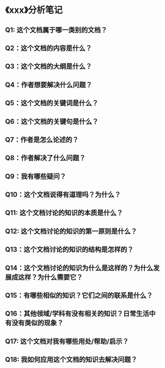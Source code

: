 # 《xxx》分析笔记

## Q1: 这个文档属于哪一类别的文档？

## Q2：这个文档的内容是什么？

## Q3：这个文档的大纲是什么？

## Q4：作者想要解决什么问题？

## Q5：这个文档的关键词是什么？

## Q6：这个文档的关键句是什么？

## Q7：作者是怎么论述的？

## Q8：作者解决了什么问题？

## Q9：我有哪些疑问？

## Q10：这个文档说得有道理吗？为什么？

## Q11: 这个文档讨论的知识的本质是什么？

## Q12: 这个文档讨论的知识的第一原则是什么？

## Q13：这个文档讨论的知识的结构是怎样的？

## Q14：这个文档讨论的知识为什么是这样的？为什么发展成这样？为什么需要它？

## Q15：有哪些相似的知识？它们之间的联系是什么？

## Q16：其他领域/学科有没有相关的知识？日常生活中有没有类似的现象？

## Q17: 这个文档对我有哪些用处/帮助/启示？

## Q18: 我如何应用这个文档的知识去解决问题？


